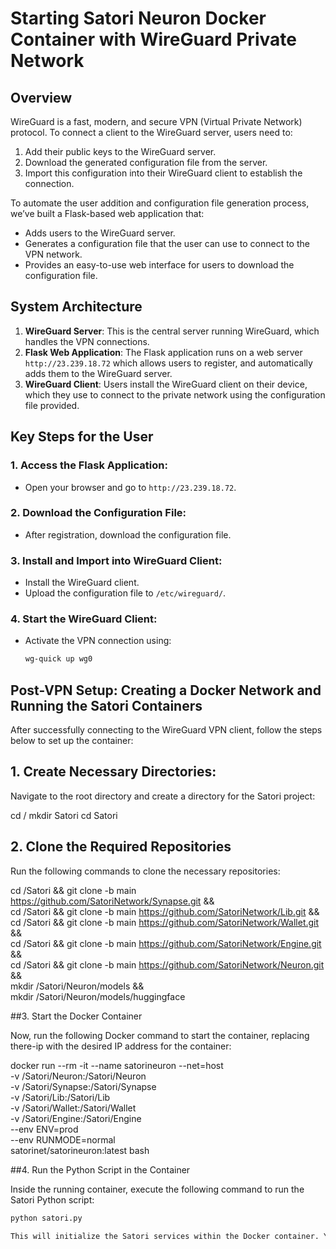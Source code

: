 # Starting Satori Neuron Docker Container with WireGuard Private Network

## Overview
WireGuard is a fast, modern, and secure VPN (Virtual Private Network) protocol. To connect a client to the WireGuard server, users need to:
1. Add their public keys to the WireGuard server.
2. Download the generated configuration file from the server.
3. Import this configuration into their WireGuard client to establish the connection.

To automate the user addition and configuration file generation process, we’ve built a Flask-based web application that:
- Adds users to the WireGuard server.
- Generates a configuration file that the user can use to connect to the VPN network.
- Provides an easy-to-use web interface for users to download the configuration file.

## System Architecture
1. **WireGuard Server**: This is the central server running WireGuard, which handles the VPN connections.
2. **Flask Web Application**: The Flask application runs on a web server `http://23.239.18.72` which allows users to register, and automatically adds them to the WireGuard server.
3. **WireGuard Client**: Users install the WireGuard client on their device, which they use to connect to the private network using the configuration file provided.

## Key Steps for the User

### 1. Access the Flask Application:
- Open your browser and go to `http://23.239.18.72`.

### 2. Download the Configuration File:
- After registration, download the configuration file.

### 3. Install and Import into WireGuard Client:
- Install the WireGuard client.
- Upload the configuration file to `/etc/wireguard/`.

### 4. Start the WireGuard Client:
- Activate the VPN connection using:
    ```bash
    wg-quick up wg0
    ```

## Post-VPN Setup: Creating a Docker Network and Running the Satori Containers
After successfully connecting to the WireGuard VPN client, follow the steps below to set up the container:

## 1. Create Necessary Directories:
Navigate to the root directory and create a directory for the Satori project:

cd /
mkdir Satori
cd Satori

## 2. Clone the Required Repositories

Run the following commands to clone the necessary repositories:

cd /Satori && git clone -b main https://github.com/SatoriNetwork/Synapse.git && \
cd /Satori && git clone -b main https://github.com/SatoriNetwork/Lib.git && \
cd /Satori && git clone -b main https://github.com/SatoriNetwork/Wallet.git && \
cd /Satori && git clone -b main https://github.com/SatoriNetwork/Engine.git && \
cd /Satori && git clone -b main https://github.com/SatoriNetwork/Neuron.git && \
mkdir /Satori/Neuron/models && \
mkdir /Satori/Neuron/models/huggingface

##3. Start the Docker Container

Now, run the following Docker command to start the container, replacing there-ip with the desired IP address for the container:

docker run --rm -it --name satorineuron --net=host \
  -v /Satori/Neuron:/Satori/Neuron \
  -v /Satori/Synapse:/Satori/Synapse \
  -v /Satori/Lib:/Satori/Lib \
  -v /Satori/Wallet:/Satori/Wallet \
  -v /Satori/Engine:/Satori/Engine \
  --env ENV=prod \
  --env RUNMODE=normal \
  satorinet/satorineuron:latest bash

##4. Run the Python Script in the Container

Inside the running container, execute the following command to run the Satori Python script:

```bash
python satori.py

This will initialize the Satori services within the Docker container. You are now set up and running!
